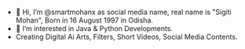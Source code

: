 - 👋 Hi, I’m @smartmohanx as social media name, real name is "Sigiti Mohan", Born in 16 August 1997 in Odisha.
- 👀 I’m interested in Java & Python Developments.
- Creating Digital Ai Arts, Filters, Short Videos, Social Media Contents.

<!---
smartmohanx/smartmohanx is a ✨ special ✨ repository because its `README.md` (this file) appears on your GitHub profile.
You can click the Preview link to take a look at your changes.
--->
